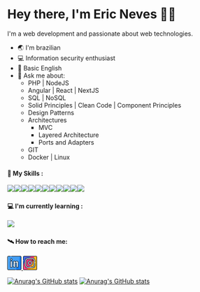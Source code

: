 # Hey there, I'm Eric Neves 🧑‍🚀

I'm a web development and passionate about web technologies.

- 🌏 I'm brazilian 
- 💻 Information security enthusiast
- 📜 Basic English
- 💬 Ask me about:
    - PHP | NodeJS
    - Angular | React | NextJS
    - SQL | NoSQL
    - Solid Principles | Clean Code | Component Principles 
    - Design Patterns
    - Architectures
        - MVC
        - Layered Architecture
        - Ports and Adapters  
    - GIT
    - Docker | Linux

#### 🚀 My Skills :
<img src="https://img.icons8.com/?size=512&id=qcPZJD5DNDto&format=png" width="42px"><img src="https://img.icons8.com/?size=120&id=UG5EO81XNkPs&format=png" width="42px"><img src="https://img.icons8.com/fluency/256/javascript.png"  width="42px"><img src="https://img.icons8.com/fluency/256/node-js.png"  width="42px"><img src="https://img.icons8.com/?size=512&id=22813&format=png" width="42px"><img src="https://img.icons8.com/?size=256&id=j9DnICNnlhGk&format=png" width="42px"><img src="https://img.icons8.com/?size=512&id=JRnxU7ZWP4mi&format=png" width="42px"><img src="https://img.icons8.com/?size=256&id=bp24DwGXJDyT&format=png" width="42px"><img src="https://img.icons8.com/?size=512&id=20906&format=png" width="42px"><img src="https://img.icons8.com/external-others-amoghdesign/256/external-react-native-soleicons-fill-vol-1-others-amoghdesign.png"  width="42px"><img src="https://img.icons8.com/?size=256&id=9ESZMOeUioJS&format=png" width="42px">

#### 💻 I'm currently learning :
<img src="https://img.icons8.com/color/256/mongodb.png" width="42px">


#### 🛰 How to reach me:

<a href="https://www.linkedin.com/in/ericnevesrr/">
    <img src="./assets/img/linkedin.png" />
</a>
<a href="https://www.instagram.com/ericneves_dev/">
    <img src="./assets/img/instagram.png" />
</a>

[![Anurag's GitHub stats](https://github-readme-stats.vercel.app/api?username=ericneves&theme=radical&show_icons=true)](https://github.com/anuraghazra/github-readme-stats)
[![Anurag's GitHub stats](https://github-readme-stats.vercel.app/api/top-langs/?username=ericneves&layout=compact&theme=radical)](https://github.com/anuraghazra/github-readme-stats)

 
